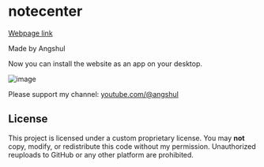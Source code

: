 # notecenter
<a href="https://angshul004.github.io/notecenter/">Webpage link</a>

Made by Angshul

Now you can install the website as an app on your desktop.

![image](https://github.com/user-attachments/assets/42e98a3b-04f6-42ed-863d-67c0740318d8)

Please support my channel: <a href="https://www.youtube.com/@angshul">youtube.com/@angshul</a>

## License

This project is licensed under a custom proprietary license. You may **not** copy, modify, or redistribute this code without my permission. Unauthorized reuploads to GitHub or any other platform are prohibited.
